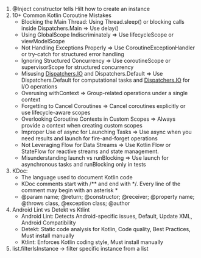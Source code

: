 1. @Inject constructor tells Hilt how to create an instance
2. 10+ Common Kotlin Coroutine Mistakes
    - Blocking the Main Thread: Using Thread.sleep() or blocking calls inside Dispatchers.Main
    => Use delay()
    - Using GlobalScope Indiscriminately
    => Use lifecycleScope or viewModelScope
    - Not Handling Exceptions Properly
    => Use CoroutineExceptionHandler or try-catch for structured error handling
    - Ignoring Structured Concurrency
    => Use coroutineScope or supervisorScope for structured concurrency
    - Misusing [Dispatchers.IO](http://dispatchers.io/) and Dispatchers.Default
    => Use Dispatchers.Default for computational tasks and [Dispatchers.IO](http://dispatchers.io/) for I/O operations
    - Overusing withContext
    => Group-related operations under a single context
    - Forgetting to Cancel Coroutines
    => Cancel coroutines explicitly or use lifecycle-aware scopes
    - Overlooking Coroutine Contexts in Custom Scopes
    => Always provide a context when creating custom scopes
    - Improper Use of async for Launching Tasks
    => Use async when you need results and launch for fire-and-forget operations
    - Not Leveraging Flow for Data Streams
    => Use Kotlin Flow or StateFlow for reactive streams and state management.
    - Misunderstanding launch vs runBlocking
    => Use launch for asynchronous tasks and runBlocking only in tests
3. KDoc:
    - The language used to document Kotlin code
    - KDoc comments start with /** and end with */. Every line of the comment may begin with an asterisk *
    - @param name﻿; @return﻿; @constructor﻿; @receiver﻿; @property name﻿; @throws class, @exception class﻿; @author
4. Android Lint vs Detekt vs Ktlint
    - Android Lint: Detects Android-specific issues, Default, Update XML, Android Compatibility
    - Detekt: Static code analysis for Kotlin, Code quality, Best Practices, Must install manually
    - Ktlint: Enforces Kotlin coding style, Must install manually
5. list.filterIsInstance<ClassName> -> filter specific instance from a list